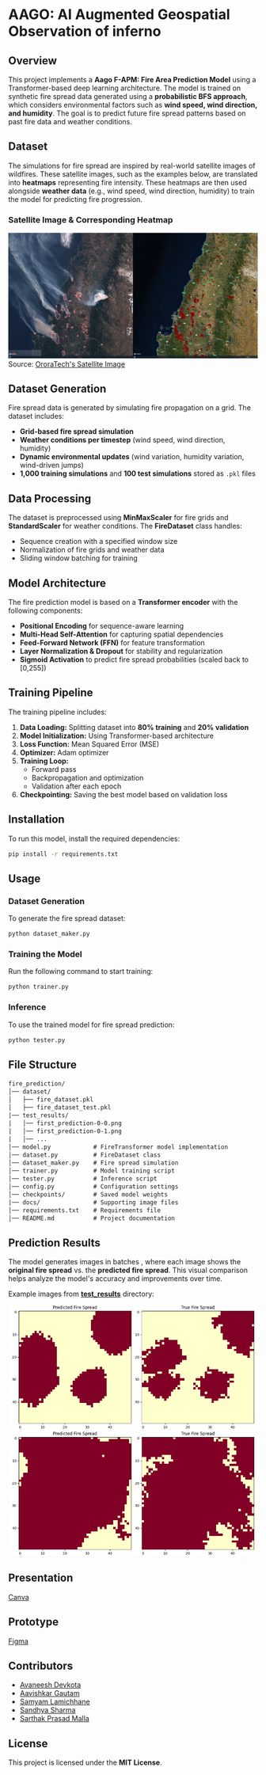 # AAGO: AI Augmented Geospatial Observation of inferno

## Overview
This project implements a **Aago F-APM: Fire Area Prediction Model** using a Transformer-based deep learning architecture. The model is trained on synthetic fire spread data generated using a **probabilistic BFS approach**, which considers environmental factors such as **wind speed, wind direction, and humidity**. The goal is to predict future fire spread patterns based on past fire data and weather conditions.


## Dataset
The simulations for fire spread are inspired by real-world satellite images of wildfires. These satellite images, such as the examples below, are translated into **heatmaps** representing fire intensity. These heatmaps are then used alongside **weather data** (e.g., wind speed, wind direction, humidity) to train the model for predicting fire progression.

### Satellite Image & Corresponding Heatmap
![Wildfire Satellite Image 1](./docs/satellite-image-ororatech.png)
Source: [OroraTech's Satellite Image](https://www.linkedin.com/pulse/how-ororatechs-technology-helped-arauco-tackle-chiles-fierce/)


## Dataset Generation
Fire spread data is generated by simulating fire propagation on a grid. The dataset includes:
- **Grid-based fire spread simulation**
- **Weather conditions per timestep** (wind speed, wind direction, humidity)
- **Dynamic environmental updates** (wind variation, humidity variation, wind-driven jumps)
- **1,000 training simulations** and **100 test simulations** stored as `.pkl` files


## Data Processing
The dataset is preprocessed using **MinMaxScaler** for fire grids and **StandardScaler** for weather conditions. The **FireDataset** class handles:
- Sequence creation with a specified window size
- Normalization of fire grids and weather data
- Sliding window batching for training

## Model Architecture
The fire prediction model is based on a **Transformer encoder** with the following components:
- **Positional Encoding** for sequence-aware learning
- **Multi-Head Self-Attention** for capturing spatial dependencies
- **Feed-Forward Network (FFN)** for feature transformation
- **Layer Normalization & Dropout** for stability and regularization
- **Sigmoid Activation** to predict fire spread probabilities (scaled back to [0,255])

## Training Pipeline
The training pipeline includes:
1. **Data Loading:** Splitting dataset into **80% training** and **20% validation**
2. **Model Initialization:** Using Transformer-based architecture
3. **Loss Function:** Mean Squared Error (MSE)
4. **Optimizer:** Adam optimizer
5. **Training Loop:**
   - Forward pass
   - Backpropagation and optimization
   - Validation after each epoch
6. **Checkpointing:** Saving the best model based on validation loss

## Installation
To run this model, install the required dependencies:
```bash
pip install -r requirements.txt
```

## Usage
### Dataset Generation
To generate the fire spread dataset:
```python
python dataset_maker.py
```
### Training the Model
Run the following command to start training:
```python
python trainer.py
```
### Inference
To use the trained model for fire spread prediction:
```python
python tester.py
```

## File Structure
```
fire_prediction/
│── dataset/
│   ├── fire_dataset.pkl
│   ├── fire_dataset_test.pkl
|── test_results/       
|   │── first_prediction-0-0.png
|   │── first_prediction-0-1.png
|   │── ...
│── model.py            # FireTransformer model implementation
│── dataset.py          # FireDataset class
│── dataset_maker.py    # Fire spread simulation
│── trainer.py          # Model training script
│── tester.py           # Inference script
│── config.py           # Configuration settings
│── checkpoints/        # Saved model weights
|── docs/               # Supporting image files
│── requirements.txt    # Requirements file
│── README.md           # Project documentation
```


## Prediction Results
The model generates images in batches , where each image shows the **original fire spread** vs. the **predicted fire spread**. This visual comparison helps analyze the model's accuracy and improvements over time. 

Example images from **[test_results](./test_results/)** directory:

![Original Fire vs Predicted Fire 1](test_results/first_prediction-0-510.png)
![Original Fire vs Predicted Fire 2](test_results/first_prediction-0-929.png)


## Presentation
[Canva](https://www.canva.com/design/DAGd5YE2aCg/J4ylepFDlGukUe4XmgjegA/edit?utm_content=DAGd5YE2aCg&utm_campaign=designshare&utm_medium=link2&utm_source=sharebutton)

## Prototype
[Figma](https://www.figma.com/proto/5JMDkkNWGKUyFQLEljkTcz/Aago---slush'd?page-id=0%3A1&node-id=99-728&viewport=-302%2C406%2C0.43&t=4mJ4ZvmZyl6binza-1&scaling=scale-down&content-scaling=fixed&starting-point-node-id=26%3A358)

## Contributors
- [Avaneesh Devkota](https://github.com/avaneeshdevkota)
- [Aavishkar Gautam](https://github.com/aavishkar6)
- [Samyam Lamichhane](https://github.com/declansam)
- [Sandhya Sharma](https://github.com/sandhya-sharrmma)
- [Sarthak Prasad Malla](https://github.com/Sarthak-Malla)


## License
This project is licensed under the **MIT License**.
